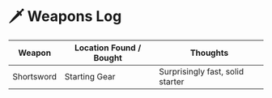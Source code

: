# 🗡️ Weapons Log

| Weapon        | Location Found / Bought | Thoughts |
|---------------|-------------------------|----------|
| Shortsword   | Starting Gear           | Surprisingly fast, solid starter |
